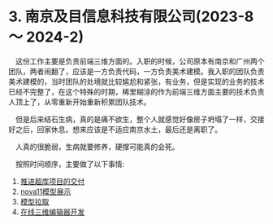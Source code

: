 # 3. 南京及目信息科技有限公司(2023-8 ～ 2024-2)

&emsp;这份工作主要是负责前端三维方面的。入职的时候，公司原本有南京和广州两个团队，两者闹翻了，应该是一方负责代码，一方负责美术建模。我入职的团队负责美术建模的，当时团队的处境就比较尴尬和紧张，有业务，但是实现的业务的技术已经不完整了，在这个特殊的时期，稀里糊涂的作为前端三维方面主要的技术负责人顶上了，从零重新开始重新积累团队技术。

&emsp;但是后来结石生病，真的是痛不欲生，整个人就感觉好像房子坍塌了一样，交接好之后，回家休息。想来应该是不适应南京水土，最后还是离职了。

&emsp;人真的很脆弱，生病就要修养，硬撑可能真的会死。

&emsp;按照时间顺序，主要做了以下事情:

1. [推进超库项目的交付](https://github.com/WxbOfficial/resume/blob/main/3/%E6%8E%A8%E8%BF%9B%E8%B6%85%E5%BA%93%E9%A1%B9%E7%9B%AE%E7%9A%84%E4%BA%A4%E4%BB%98.md)
2. [nova11模型展示](https://github.com/WxbOfficial/resume/blob/main/3/nova11%E6%A8%A1%E5%9E%8B%E5%B1%95%E7%A4%BA.md)
3. [模型拉取](https://github.com/WxbOfficial/resume/blob/main/3/%E6%A8%A1%E5%9E%8B%E6%8B%89%E5%8F%96.md)
4. [在线三维编辑器开发](https://github.com/WxbOfficial/resume/blob/main/3/%E5%9C%A8%E7%BA%BF%E4%B8%89%E7%BB%B4%E7%BC%96%E8%BE%91%E5%99%A8%E5%BC%80%E5%8F%91.md)